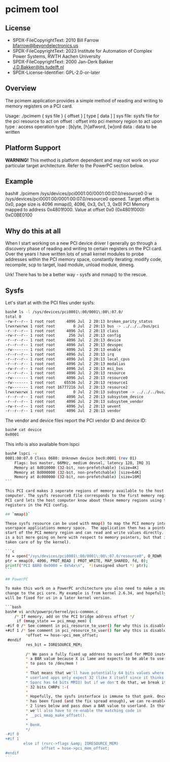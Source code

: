 # pcimem tool

## License

- SPDX-FileCopyrightText: 2010 Bill Farrow <bfarrow@beyondelectronics.us>
- SPDX-FileCopyrightText: 2023 Institute for Automation of Complex Power Systems, RWTH Aachen University
- SPDX-FileCopyrightText: 2000 Jan-Derk Bakker <J.D.Bakker@its.tudelft.nl>
- SPDX-License-Identifier: GPL-2.0-or-later

## Overview

The pcimem application provides a simple method of reading and writing
to memory registers on a PCI card.

Usage: ./pcimem { sys file } { offset } [ type [ data ] ]
  sys file: sysfs file for the pci resource to act on
  offset  : offset into pci memory region to act upon
  type    : access operation type : [b]yte, [h]alfword, [w]ord
  data    : data to be written

## Platform Support

**WARNING!** This method is platform dependent and may not work on your
particular target architecture.  Refer to the PowerPC section below.

## Example

bash# ./pcimem /sys/devices/pci0001\:00/0001\:00\:07.0/resource0  0 w
  /sys/devices/pci0001:00/0001:00:07.0/resource0 opened.
  Target offset is 0x0, page size is 4096
  mmap(0, 4096, 0x3, 0x1, 3, 0x0)
  PCI Memory mapped to address 0x4801f000.
  Value at offset 0x0 (0x4801f000): 0xC0BE0100

## Why do this at all

When I start working on a new PCI device driver I generally go through a
discovery phase of reading and writing to certain registers on the PCI card.
Over the years I have written lots of small kernel modules to probe addresses
within the PCI memory space, constantly iterating: modify code, recompile, scp
to target, load module, unload module, dmesg.

Urk! There has to be a better way - sysfs and mmap() to the rescue.

## Sysfs

Let's start at with the PCI files under sysfs:

```bash
bash# ls -l /sys/devices/pci0001\:00/0001\:00\:07.0/
total 0
-rw-r--r-- 1 root root     4096 Jul  2 20:13 broken_parity_status
lrwxrwxrwx 1 root root        0 Jul  2 20:13 bus -> ../../../bus/pci
-r--r--r-- 1 root root     4096 Jul  2 20:13 class
-rw-r--r-- 1 root root      256 Jul  2 20:13 config
-r--r--r-- 1 root root     4096 Jul  2 20:13 device
-r--r--r-- 1 root root     4096 Jul  2 20:13 devspec
-rw------- 1 root root     4096 Jul  2 20:13 enable
-r--r--r-- 1 root root     4096 Jul  2 20:13 irq
-r--r--r-- 1 root root     4096 Jul  2 20:13 local_cpus
-r--r--r-- 1 root root     4096 Jul  2 20:13 modalias
-rw-r--r-- 1 root root     4096 Jul  2 20:13 msi_bus
-r--r--r-- 1 root root     4096 Jul  2 20:13 resource
-rw------- 1 root root     4096 Jul  2 20:13 resource0
-rw------- 1 root root    65536 Jul  2 20:13 resource1
-rw------- 1 root root 16777216 Jul  2 20:13 resource2
lrwxrwxrwx 1 root root        0 Jul  2 20:13 subsystem -> ../../../bus/pci
-r--r--r-- 1 root root     4096 Jul  2 20:13 subsystem_device
-r--r--r-- 1 root root     4096 Jul  2 20:13 subsystem_vendor
-rw-r--r-- 1 root root     4096 Jul  2 20:13 uevent
-r--r--r-- 1 root root     4096 Jul  2 20:13 vendor
```

The vendor and device files report the PCI vendor ID and device ID:

```bash
bash# cat device
0x0001
```

This info is also available from lspci

````bash
bash# lspci -v
0001:00:07.0 Class 0680: Unknown device bec0:0001 (rev 01)
    Flags: bus master, 66MHz, medium devsel, latency 128, IRQ 31
    Memory at 8d010000 (32-bit, non-prefetchable) [size=4K]
    Memory at 8d000000 (32-bit, non-prefetchable) [size=64K]
    Memory at 8c000000 (32-bit, non-prefetchable) [size=16M]
```

This PCI card makes 3 seperate regions of memory available to the host
computer. The sysfs resource0 file corresponds to the first memory region. The
PCI card lets the host computer know about these memory regions using the BAR
registers in the PCI config.

## `mmap()`

These sysfs resource can be used with mmap() to map the PCI memory into a
userspace applications memory space.  The application then has a pointer to the
start of the PCI memory region and can read and write values directly. (There
is a bit more going on here with respect to memory pointers, but that is all
taken care of by the kernel).

```c
fd = open("/sys/devices/pci0001\:00/0001\:00\:07.0/resource0", O_RDWR | O_SYNC);
ptr = mmap(0, 4096, PROT_READ | PROT_WRITE, MAP_SHARED, fd, 0);
printf("PCI BAR0 0x0000 = 0x%4x\n",  *((unsigned short *) ptr);
```

## PowerPC

To make this work on a PowerPC architecture you also need to make a small
change to the pci core. My example is from kernel 2.6.34, and hopefully this
will be fixed for us in a later kernel version.

```bash
bash# vi arch/powerpc/kernel/pci-common.c
    /* If memory, add on the PCI bridge address offset */
     if (mmap_state == pci_mmap_mem) {
-#if 0 /* See comment in pci_resource_to_user() for why this is disabled */
+#if 1 /* See comment in pci_resource_to_user() for why this is disabled */
         *offset += hose->pci_mem_offset;
 #endif
         res_bit = IORESOURCE_MEM;
 
         /* We pass a fully fixed up address to userland for MMIO instead of
         * a BAR value because X is lame and expects to be able to use that
         * to pass to /dev/mem !
         *
         * That means that we'll have potentially 64 bits values where some
         * userland apps only expect 32 (like X itself since it thinks only
         * Sparc has 64 bits MMIO) but if we don't do that, we break it on
         * 32 bits CHRPs :-(
         *
         * Hopefully, the sysfs insterface is immune to that gunk. Once X
         * has been fixed (and the fix spread enough), we can re-enable the
         * 2 lines below and pass down a BAR value to userland. In that case
         * we'll also have to re-enable the matching code in
         * __pci_mmap_make_offset().
         *
         * BenH.
         */
-#if 0
+#if 1
        else if (rsrc->flags &amp; IORESOURCE_MEM)
                offset = hose->pci_mem_offset;
#endif
```
